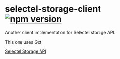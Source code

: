 # selectel-storage-client [![npm version](https://badge.fury.io/js/selectel-storage-client.svg)](https://badge.fury.io/js/selectel-storage-client)
Another client implementation for Selectel storage API.

This one uses Got

[Selectel Storage API](https://developers.selectel.ru/docs/cloud-services/cloud-storage/selectel_storage_api/)
